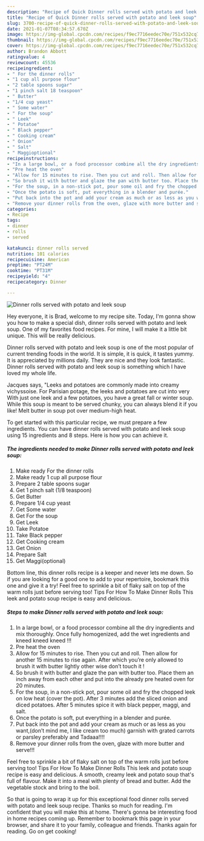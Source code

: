 ```yaml
---
description: "Recipe of Quick Dinner rolls served with potato and leek soup"
title: "Recipe of Quick Dinner rolls served with potato and leek soup"
slug: 3700-recipe-of-quick-dinner-rolls-served-with-potato-and-leek-soup
date: 2021-01-07T08:34:57.670Z
image: https://img-global.cpcdn.com/recipes/f9ec7716eedec70e/751x532cq70/dinner-rolls-served-with-potato-and-leek-soup-recipe-main-photo.jpg
thumbnail: https://img-global.cpcdn.com/recipes/f9ec7716eedec70e/751x532cq70/dinner-rolls-served-with-potato-and-leek-soup-recipe-main-photo.jpg
cover: https://img-global.cpcdn.com/recipes/f9ec7716eedec70e/751x532cq70/dinner-rolls-served-with-potato-and-leek-soup-recipe-main-photo.jpg
author: Brandon Abbott
ratingvalue: 4
reviewcount: 45536
recipeingredient:
- " For the dinner rolls"
- "1 cup all purpose flour"
- "2 table spoons sugar"
- "1 pinch salt 18 teaspoon"
- " Butter"
- "1/4 cup yeast"
- " Some water"
- " For the soup"
- " Leek"
- " Potatoe"
- " Black pepper"
- " Cooking cream"
- " Onion"
- " Salt"
- " Maggioptional"
recipeinstructions:
- "In a large bowl, or a food processor combine all the dry ingredients and mix thoroughly. Once fully homogenized, add the wet ingredients and kneed kneed kneed !!!"
- "Pre heat the oven"
- "Allow for 15 minutes to rise. Then you cut and roll. Then allow for another 15 minutes to rise again. After which you’re only allowed to brush it with butter lightly other wise don’t touch it !"
- "So brush it with butter and glaze the pan with butter too. Place them an inch away from each other and put into the already pre heated oven for 20 minutes."
- "For the soup, in a non-stick pot, pour some oil and fry the chopped leek on low heat (cover the pot). After 3 minutes add the sliced onion and diced potatoes. After 5 minutes spice it with black pepper, maggi, and salt."
- "Once the potato is soft, put everything in a blender and purée."
- "Put back into the pot and add your cream as much or as less as you want,(don’t mind me, I like cream too much) garnish with grated carrots or parsley preferably and Tadaaa!!!!"
- "Remove your dinner rolls from the oven, glaze with more butter and serve!!!"
categories:
- Recipe
tags:
- dinner
- rolls
- served

katakunci: dinner rolls served 
nutrition: 101 calories
recipecuisine: American
preptime: "PT24M"
cooktime: "PT31M"
recipeyield: "4"
recipecategory: Dinner

---
```



![Dinner rolls served with potato and leek soup](https://img-global.cpcdn.com/recipes/f9ec7716eedec70e/751x532cq70/dinner-rolls-served-with-potato-and-leek-soup-recipe-main-photo.jpg)

Hey everyone, it is Brad, welcome to my recipe site. Today, I'm gonna show you how to make a special dish, dinner rolls served with potato and leek soup. One of my favorites food recipes. For mine, I will make it a little bit unique. This will be really delicious.

Dinner rolls served with potato and leek soup is one of the most popular of current trending foods in the world. It is simple, it is quick, it tastes yummy. It is appreciated by millions daily. They are nice and they look fantastic. Dinner rolls served with potato and leek soup is something which I have loved my whole life.

Jacques says, &#34;Leeks and potatoes are commonly made into creamy vichyssoise. For Parisian potage, the leeks and potatoes are cut into very With just one leek and a few potatoes, you have a great fall or winter soup. While this soup is meant to be served chunky, you can always blend it if you like! Melt butter in soup pot over medium-high heat.


To get started with this particular recipe, we must prepare a few ingredients. You can have dinner rolls served with potato and leek soup using 15 ingredients and 8 steps. Here is how you can achieve it.

<!--inarticleads1-->

##### The ingredients needed to make Dinner rolls served with potato and leek soup:

1. Make ready  For the dinner rolls
1. Make ready 1 cup all purpose flour
1. Prepare 2 table spoons sugar
1. Get 1 pinch salt (1/8 teaspoon)
1. Get  Butter
1. Prepare 1/4 cup yeast
1. Get  Some water
1. Get  For the soup
1. Get  Leek
1. Take  Potatoe
1. Take  Black pepper
1. Get  Cooking cream
1. Get  Onion
1. Prepare  Salt
1. Get  Maggi(optional)


Bottom line, this dinner rolls recipe is a keeper and never lets me down. So if you are looking for a good one to add to your repertoire, bookmark this one and give it a try! Feel free to sprinkle a bit of flaky salt on top of the warm rolls just before serving too! Tips For How To Make Dinner Rolls This leek and potato soup recipe is easy and delicious. 

<!--inarticleads2-->

##### Steps to make Dinner rolls served with potato and leek soup:

1. In a large bowl, or a food processor combine all the dry ingredients and mix thoroughly. Once fully homogenized, add the wet ingredients and kneed kneed kneed !!!
1. Pre heat the oven
1. Allow for 15 minutes to rise. Then you cut and roll. Then allow for another 15 minutes to rise again. After which you’re only allowed to brush it with butter lightly other wise don’t touch it !
1. So brush it with butter and glaze the pan with butter too. Place them an inch away from each other and put into the already pre heated oven for 20 minutes.
1. For the soup, in a non-stick pot, pour some oil and fry the chopped leek on low heat (cover the pot). After 3 minutes add the sliced onion and diced potatoes. After 5 minutes spice it with black pepper, maggi, and salt.
1. Once the potato is soft, put everything in a blender and purée.
1. Put back into the pot and add your cream as much or as less as you want,(don’t mind me, I like cream too much) garnish with grated carrots or parsley preferably and Tadaaa!!!!
1. Remove your dinner rolls from the oven, glaze with more butter and serve!!!


Feel free to sprinkle a bit of flaky salt on top of the warm rolls just before serving too! Tips For How To Make Dinner Rolls This leek and potato soup recipe is easy and delicious. A smooth, creamy leek and potato soup that&#39;s full of flavour. Make it into a meal with plenty of bread and butter. Add the vegetable stock and bring to the boil. 

So that is going to wrap it up for this exceptional food dinner rolls served with potato and leek soup recipe. Thanks so much for reading. I'm confident that you will make this at home. There's gonna be interesting food in home recipes coming up. Remember to bookmark this page in your browser, and share it to your family, colleague and friends. Thanks again for reading. Go on get cooking!
